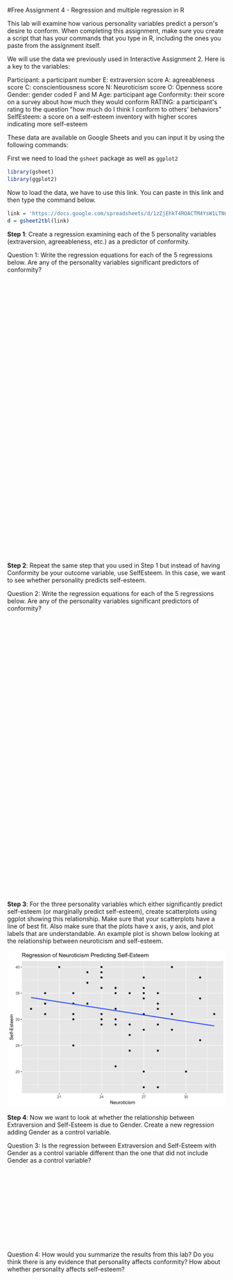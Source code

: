 
#Free Assignment 4 - Regression and multiple regression in R

This lab will examine how various personality variables predict a person's desire to conform. When completing this assignment, make sure you create a script that has your commands that you type in R, including the ones you paste from the assignment itself.

We will use the data we previously used in Interactive Assignment 2. Here is a key to the variables:


Participant: a participant number
E: extraversion score
A: agreeableness score
C: conscientiousness score
N: Neuroticism score
O: Openness score
Gender: gender coded F and M
Age: participant age
Conformity: their score on a survey about how much they would conform
RATING: a participant's rating to the question "how much do I think I conform to others' behaviors"
SelfEsteem: a score on a self-esteem inventory with higher scores indicating more self-esteem

These data are available on Google Sheets and you can input it by using the following commands:

First we need to load the `gsheet` package as well as `ggplot2`



```r
library(gsheet)
library(ggplot2)
```

Now to load the data, we have to use this link. You can paste in this link and then type the command below.


```r
link = 'https://docs.google.com/spreadsheets/d/1zZjEhkT4ROACTM4YsW1LTNn8al_scyu9l4_Qkzqvsew/edit?usp=sharing'
d = gsheet2tbl(link)
```

**Step 1**: Create a regression examining each of the 5 personality variables (extraversion, agreeableness, etc.) as a predictor of conformity.


Question 1: Write the regression equations for each of the 5 regressions below. Are any of the personality variables significant predictors of conformity?



&nbsp;

&nbsp;

&nbsp;

&nbsp;

&nbsp;

&nbsp;

&nbsp;

&nbsp;

&nbsp;

&nbsp;

&nbsp;

&nbsp;

&nbsp;

&nbsp;

&nbsp;

&nbsp;

&nbsp;

&nbsp;

&nbsp;

&nbsp;

&nbsp;

**Step 2**: Repeat the same step that you used in Step 1 but instead of having Conformity be your outcome variable, use SelfEsteem. In this case, we want to see whether personality predicts self-esteem.

Question 2: Write the regression equations for each of the 5 regressions below. Are any of the personality variables significant predictors of conformity?



&nbsp;

&nbsp;

&nbsp;

&nbsp;

&nbsp;

&nbsp;

&nbsp;

&nbsp;

&nbsp;

&nbsp;

&nbsp;

&nbsp;

&nbsp;

&nbsp;

&nbsp;

&nbsp;

&nbsp;

&nbsp;

&nbsp;

&nbsp;

&nbsp;



**Step 3**: For the three personality variables which either significantly predict self-esteem (or marginally predict self-esteem), create scatterplots using ggplot showing this relationship. Make sure that your scatterplots have a line of best fit. Also make sure that the plots have x axis, y axis, and plot labels that are understandable. An example plot is shown below looking at the relationship between neuroticism and self-esteem.

<img src="08-FA4_regression_multipleregression_files/figure-html/unnamed-chunk-5-1.png" width="672" />

**Step 4**: Now we want to look at whether the relationship between Extraversion and Self-Esteem is due to Gender. Create a new regression adding Gender as a control variable. 

Question 3: Is the regression between Extraversion and Self-Esteem with Gender as a control variable different than the one that did not include Gender as a control variable?

&nbsp;

&nbsp;

&nbsp;

&nbsp;

&nbsp;

&nbsp;


Question 4: How would you summarize the results from this lab? Do you think there is any evidence that personality affects conformity? How about whether personality affects self-esteem?



&nbsp;

&nbsp;

&nbsp;

&nbsp;

&nbsp;

&nbsp;

&nbsp;

&nbsp;

&nbsp;

&nbsp;

&nbsp;

&nbsp;

&nbsp;

&nbsp;



